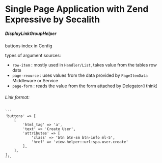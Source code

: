 # Single Page Application with Zend Expressive by Secalith



##### DisplayLinkGroupHelper #####
buttons index in Config

types of argument sources:
    
* `row-item`
:   mostly used in `Handler/List`, takes value from the tables row data
* `page-reource`
:   uses values from the data provided by `PageItemData` Middleware or Service
* `page-form`
:   reads the value from the form attached by Delegator(i think)
 
    
###### Link format: ######

    

    ```
    'buttons' => [
        [
            'html_tag' => 'a',
            'text' => 'Create User',
            'attributes' => [
                'class' => 'btn btn-sm btn-info ml-5',
                'href' => 'view-helper::url:spa.user.create'
            ],
        ],
    ],
    ```
    